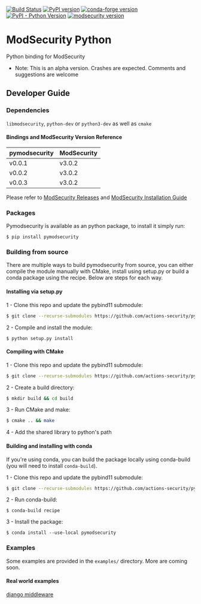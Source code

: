 [![Build Status](https://travis-ci.org/actions-security/pymodsecurity.svg?branch=master)](https://travis-ci.org/actions-security/pymodsecurity)
[![PyPI version](https://img.shields.io/pypi/v/pymodsecurity.svg)](https://pypi.org/project/pymodsecurity)
[![conda-forge version](https://img.shields.io/conda/vn/conda-forge/pymodsecurity.svg)](https://anaconda.org/conda-forge/pymodsecurity)
[![PyPI - Python Version](https://img.shields.io/pypi/pyversions/pymodsecurity.svg)](https://pypi.org/project/pymodsecurity)
[![modsecurity version](https://img.shields.io/badge/modsecurity-3.0.2-blue.svg)](https://github.com/SpiderLabs/ModSecurity/releases)

# ModSecurity Python

Python binding for ModSecurity

* Note: This is an alpha version. Crashes are expected. Comments and suggestions are welcome

## Developer Guide

### Dependencies

`libmodsecurity`, `python-dev` or `python3-dev` as well as `cmake` 

#### Bindings and ModSecurity Version Reference

| pymodsecurity 	| ModSecurity 	|
|---------------	|-------------	|
| v0.0.1 	| v3.0.2 	|
| v0.0.2 	| v3.0.2 	|
| v0.0.3 	| v3.0.2 	|

Please refer to [ModSecurity Releases](https://github.com/SpiderLabs/ModSecurity/releases) and [ModSecurity Installation Guide](https://github.com/SpiderLabs/ModSecurity/wiki)

### Packages

Pymodsecurity is available as an python package, to install it simply run:
```
$ pip install pymodsecurity
```

### Building from source

There are multiple ways to build pymodsecurity from source, you can either compile the module manually with CMake, install using setup.py or build a conda package using the recipe. Below are steps for each way.

#### Installing via setup.py

1 - Clone this repo and update the pybind11 submodule:
```bash
$ git clone --recurse-submodules https://github.com/actions-security/pymodsecurity.git
```

2 - Compile and install the module:
```
$ python setup.py install
```

#### Compiling with CMake

1 - Clone this repo and update the pybind11 submodule:
```bash
$ git clone --recurse-submodules https://github.com/actions-security/pymodsecurity.git
```

2 - Create a build directory:
```bash
$ mkdir build && cd build
```

3 - Run CMake and make:
```bash
$ cmake .. && make
```
4 - Add the shared library to python's path

#### Building and installing with conda

If you're using conda, you can build the package locally using conda-build (you will need to install `conda-build`).

1 - Clone this repo and update the pybind11 submodule:
```bash
$ git clone --recurse-submodules https://github.com/actions-security/pymodsecurity.git
```

2 - Run conda-build:
```
$ conda-build recipe
```

3 - Install the package:
```
$ conda install --use-local pymodsecurity
```

### Examples

Some examples are provided in the `examples/` directory. More are coming soon.

#### Real world examples

[django middleware](https://github.com/GustavoKatel/django-pymodsecurity)
